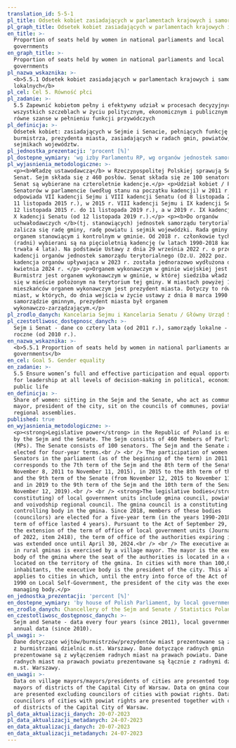 ```yaml
---
translation_id: 5-5-1
pl_title: Odsetek kobiet zasiadających w parlamentach krajowych i samorządach lokalnych
pl_graph_title: Odsetek kobiet zasiadających w parlamentach krajowych i samorządach lokalnych
en_title: >-
  Proportion of seats held by women in national parliaments and local
  governments
en_graph_title: >-
  Proportion of seats held by women in national parliaments and local
  governments
pl_nazwa_wskaznika: >-
  <b>5.5.1 Odsetek kobiet zasiadających w parlamentach krajowych i samorządach
  lokalnych</b>
pl_cel: Cel 5. Równość płci
pl_zadanie: >-
  5.5 Zapewnić kobietom pełny i efektywny udział w procesach decyzyjnych na
  wszystkich szczeblach w życiu politycznym, ekonomicznym i publicznym oraz
  równe szanse w pełnieniu funkcji przywódczych
pl_definicja: >-
  Odsetek kobiet: zasiadających w Sejmie i Senacie, pełniących funkcję wójta,
  burmistrza, prezydenta miasta, zasiadających w radach gmin, powiatów,
  sejmikach województw.
pl_jednostka_prezentacji: 'procent [%]'
pl_dostepne_wymiary: 'wg izby Parlamentu RP, wg organów jednostek samorządu terytorialnego'
pl_wyjasnienia_metodologiczne: >-
  <p><b>Władzę ustawodawczą</b> w Rzeczypospolitej Polskiej sprawują Sejm i
  Senat. Sejm składa się z 460 posłów. Senat składa się ze 100 senatorów. Sejm i
  Senat są wybierane na czteroletnie kadencje.</p> <p>Udział kobiet / Posłów /
  Senatorów w parlamencie (według stanu na początku kadencji) w 2011 r.
  odpowiada VII kadencji Sejmu i VIII kadencji Senatu (od 8 listopada 2011 r. do
  11 listopada 2015 r.), w 2015 r. VIII kadencji Sejmu i IX kadencji Senatu (od
  12 listopada 2015 r. do 11 listopada 2019 r.), a w 2019 r. IX kadencji Sejmu i
  X kadencji Senatu (od 12 listopada 2019 r.).</p> <p><b>Do organów
  uchwałodawczych </b>(tj. stanowiących) jednostek samorządu terytorialnego
  zalicza się radę gminy, radę powiatu i sejmik wojewódzki. Rada gminy jest
  organem stanowiącym i kontrolnym w gminie. Od 2018 r. członkowie tych organów
  (radni) wybierani są na pięcioletnią kadencję (w latach 1990-2018 kadencja
  trwała 4 lata). Na podstawie Ustawy z dnia 29 września 2022 r. o przedłużeniu
  kadencji organów jednostek samorządu terytorialnego (Dz.U. 2022 poz. 2418)
  kadencja organów upływająca w 2023 r. została jednorazowo wydłużona do 30
  kwietnia 2024 r. </p> <p>Organem wykonawczym w gminie wiejskiej jest wójt.
  Burmistrz jest organem wykonawczym w gminie, w której siedziba władz znajduje
  się w mieście położonym na terytorium tej gminy. W miastach powyżej 100 000
  mieszkańców organem wykonawczym jest prezydent miasta. Dotyczy to również
  miast, w których, do dnia wejścia w życie ustawy z dnia 8 marca 1990 r. o
  samorządzie gminnym, prezydent miasta był organem
  wykonawczo-zarządzającym.</p>
pl_zrodlo_danych: Kancelaria Sejmu i Kancelaria Senatu / Główny Urząd Statystyczny
pl_czestotliwosc_dostępnosc_danych: >-
  Sejm i Senat - dane co cztery lata (od 2011 r.), samorządy lokalne - dane
  roczne (od 2010 r.).
en_nazwa_wskaznika: >-
  <b>5.5.1 Proportion of seats held by women in national parliaments and local
  governments</b>
en_cel: Goal 5. Gender equality
en_zadanie: >-
  5.5 Ensure women’s full and effective participation and equal opportunities
  for leadership at all levels of decision-making in political, economic and
  public life
en_definicja: >-
  Share of women: sitting in the Sejm and the Senate, who act as commune head,
  mayor, president of the city, sit on the councils of communes, poviats,
  regional assemblies.
published: true
en_wyjasnienia_metodologiczne: >-
  <p><strong>Legislative power</strong> in the Republic of Poland is exercised
  by the Sejm and the Senate. The Sejm consists of 460 Members of Parliament
  (MPs). The Senate consists of 100 senators. The Sejm and the Senate are
  elected for four-year terms.<br /> <br /> The participation of women / MPs /
  Senators in the parliament (as of the beginning of the term) in 2011
  corresponds to the 7th term of the Sejm and the 8th term of the Senate (from
  November 8, 2011 to November 11, 2015), in 2015 to the 8th term of the Sejm
  and the 9th term of the Senate (from November 12, 2015 to November 11, 2019)
  and in 2019 to the 9th term of the Sejm and the 10th term of the Senate (from
  November 12, 2019).<br /> <br /> <strong>The legislative bodies</strong> (i.e
  constituting) of local government units include gmina council, powiat council
  and voivodship regional council. The gmina council is a constituting and
  controlling body in the gmina. Since 2018, members of these bodies
  (councilors) are elected for a five-year term (in the years 1990-2018, the
  term of office lasted 4 years). Pursuant to the Act of September 29, 2022 on
  the extension of the term of office of local government units (Journal of Laws
  of 2022, item 2418), the term of office of the authorities expiring in 2023
  was extended once until April 30, 2024.<br /> <br /> The executive authority
  in rural gminas is exercised by a village mayor. The mayor is the executive
  body of the gmina where the seat of the authorities is located in a city
  located on the territory of the gmina. In cities with more than 100,000
  inhabitants, the executive body is the president of the city. This also
  applies to cities in which, until the entry into force of the Act of 8 March
  1990 on Local Self-Government, the president of the city was the executive and
  managing body.</p>
en_jednostka_prezentacji: 'percent [%]'
en_dostepne_wymiary: 'by house of Polish Parliament, by local government organ'
en_zrodlo_danych: Chancellery of the Sejm and Senate / Statistics Poland
en_czestotliwosc_dostępnosc_danych: >-
  Sejm and Senate - data every four years (since 2011), local governments -
  annual data (since 2010).
pl_uwagi: >-
  Dane dotyczące wójtów/burmistrzów/prezydentów miast prezentowane są z łącznie
  z burmistrzami dzielnic m.st. Warszawy. Dane dotyczące radnych gmin
  prezentowane są z wyłączeniem radnych miast na prawach powiatu. Dane dotyczące
  radnych miast na prawach powiatu prezentowane są łącznie z radnymi dzielnic
  m.st. Warszawy.
en_uwagi: >-
  Data on village mayors/mayors/presidents of cities are presented together with
  mayors of districts of the Capital City of Warsaw. Data on gmina councilors
  are presented excluding councilors of cities with powiat rights. Data on
  councilors of cities with powiat rights are presented together with councilors
  of districts of the Capital City of Warsaw.
pl_data_aktualizacji_danych: 20-07-2023
pl_data_aktualizacji_metadanych: 24-07-2023
en_data_aktualizacji_danych: 20-07-2023
en_data_aktualizacji_metadanych: 24-07-2023
---
```

